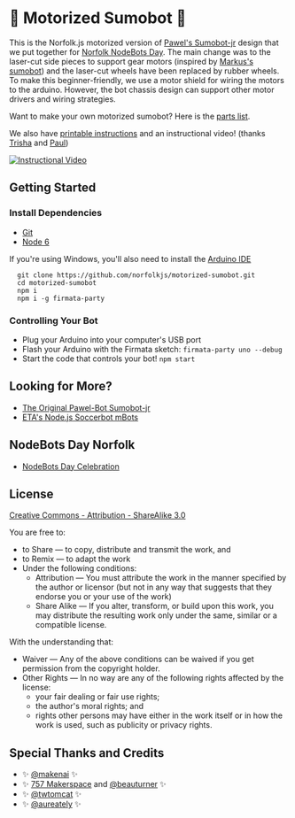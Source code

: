 # :car: Motorized Sumobot :blue_car:

This is the Norfolk.js motorized version of [Pawel's Sumobot-jr](https://github.com/makenai/sumobot-jr) design that we put together for [Norfolk NodeBots Day](http://www.norfolkjs.org/nodebots/index.html). The main change was to the laser-cut side pieces to support gear motors (inspired by [Markus's sumobot](https://github.com/ghtomcat/sumobot)) and the laser-cut wheels have been replaced by rubber wheels. To make this beginner-friendly, we use a motor shield for wiring the motors to the arduino. However, the bot chassis design can support other motor drivers and wiring strategies.

Want to make your own motorized sumobot? Here is the [parts list](https://github.com/norfolkjs/motorized-sumobot/blob/master/parts_list.md).

We also have [printable instructions](https://github.com/norfolkjs/motorized-sumobot/blob/master/assembly-instructions.pdf) and an instructional video! (thanks [Trisha](https://github.com/aureately) and [Paul](https://github.com/paulchinjr))

[![Instructional Video](https://img.youtube.com/vi/xHns3qxffYM/0.jpg)](https://www.youtube.com/watch?v=xHns3qxffYM)

## Getting Started

### Install Dependencies

* [Git](https://git-scm.com/download)
* [Node 6](https://nodejs.org/en/)

If you're using Windows, you'll also need to install the [Arduino IDE](https://www.arduino.cc/en/Main/Software)

```
  git clone https://github.com/norfolkjs/motorized-sumobot.git
  cd motorized-sumobot
  npm i
  npm i -g firmata-party
```

### Controlling Your Bot

* Plug your Arduino into your computer's USB port
* Flash your Arduino with the Firmata sketch:
  `firmata-party uno --debug`
* Start the code that controls your bot!
  `npm start`

## Looking for More?

* [The Original Pawel-Bot Sumobot-jr](https://github.com/makenai/sumobot-jr)
* [ETA's Node.js Soccerbot mBots](https://github.com/norfolkjs/mbot-soccer)

## NodeBots Day Norfolk
* [NodeBots Day Celebration](http://www.norfolkjs.org/nodebots/index.html)

## License

[Creative Commons - Attribution - ShareAlike 3.0](http://creativecommons.org/licenses/by-sa/3.0/)

You are free to:

+ to Share — to copy, distribute and transmit the work, and
+ to Remix — to adapt the work
+ Under the following conditions:
    + Attribution — You must attribute the work in the manner specified by the author or licensor (but not in any way that suggests that they endorse you or your use of the work)
    + Share Alike — If you alter, transform, or build upon this work, you may distribute the resulting work only under the same, similar or a compatible license.

With the understanding that:

+ Waiver — Any of the above conditions can be waived if you get permission from the copyright holder.
+ Other Rights — In no way are any of the following rights affected by the license:
    + your fair dealing or fair use rights;
    + the author's moral rights; and
    + rights other persons may have either in the work itself or in how the work is used, such as publicity or privacy rights.

## Special Thanks and Credits

* :sparkles: [@makenai](https://github.com/makenai) :sparkles:
* :sparkles: [757 Makerspace](www.757makerspace.com) and [@beauturner](https://github.com/beauturner) :sparkles:
* :sparkles: [@twtomcat](https://github.com/ghtomcat) :sparkles:
* :sparkles: [@aureately](https://github.com/aureately) :sparkles:
